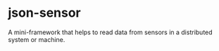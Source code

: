 # json-sensor
A mini-framework that helps to read data from sensors in a distributed system or machine.
